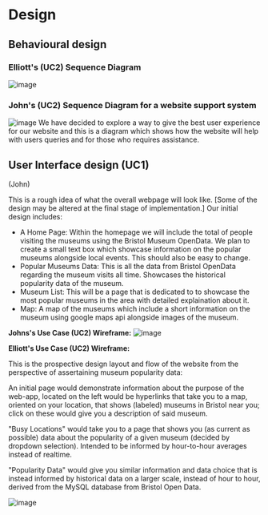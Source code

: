 # Design

## Behavioural design

### Elliott's (UC2) Sequence Diagram

<Create sequence diagram to show user interaction with app>

![image](https://user-images.githubusercontent.com/116878977/222710207-10388509-5556-4d48-899c-44d5598a5bf4.png)

### John's (UC2) Sequence Diagram for a website support system
![image](https://user-images.githubusercontent.com/110387603/235287239-86e941e3-9ae1-46f1-958c-16a6841f6e49.png)
We have decided to explore a way to give the best user experience for our website and this is a diagram which shows how the website will help with users queries and for those who requires assistance.

<Create wireframes to show functions of web app>

## User Interface design (UC1) 
(John)
 
This is a rough idea of what the overall webpage will look like. [Some of the design may be altered at the final stage of implementation.]
Our initial design includes:
- A Home Page: 
  Within the homepage we will include the total of people visiting the museums using the Bristol Museum OpenData. 
  We plan to create a small text box which showcase information on the popular museums alongside local events. This should also be easy to change.
- Popular Museums Data:
  This is all the data from Bristol OpenData regarding the museum visits all time. Showcases the historical popularity data of the museum. 
- Museum List:
   This will be a page that is dedicated to to showcase the most popular museums in the area with detailed explaination about it.
- Map: A map of the museums which include a short information on the museum using google maps api alongside images of the museum.
  
  
**Johns's Use Case (UC2) Wireframe:**
![image](https://user-images.githubusercontent.com/110387603/221118292-3bf6b68a-c122-4350-851b-80cc99ee36a0.png)


**Elliott's Use Case (UC2) Wireframe:**

This is the prospective design layout and flow of the website from the perspective of assertaining museum popularity data:

An initial page would demonstrate information about the purpose of the web-app, located on the left would be hyperlinks that take you to a map, oriented on your location, that shows (labeled) museums in Bristol near you; click on these would give you a description of said museum.

"Busy Locations" would take you to a page that shows you (as current as possible) data about the popularity of a given museum (decided by dropdown selection). Intended to be informed by hour-to-hour averages instead of realtime.

"Popularity Data" would give you similar information and data choice that is instead informed by historical data on a larger scale, instead of hour to hour, derived from the MySQL database from Bristol Open Data.

![image](https://user-images.githubusercontent.com/116878977/208084953-b898d27c-d399-4c7d-84f1-3db6a32ddba3.png)
